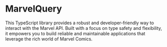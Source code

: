# MarvelQuery
This TypeScript library provides a robust and developer-friendly way to interact with the Marvel API. Built with a focus on type safety and flexibility, it empowers you to build reliable and maintainable applications that leverage the rich world of Marvel Comics.
